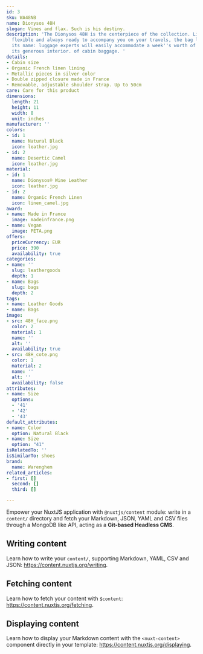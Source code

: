```yaml
---
id: 3
sku: WA48NB
name: Dionysos 48H
slogan: Vines and flax. Such is his destiny.
description: 'The Dionysos 48H is the centerpiece of the collection. Lightweight,
  flexible and always ready to accompany you on your travels, the bag lives up to
  its name: luggage experts will easily accommodate a week''s worth of clothing in
  its generous interior. of cabin baggage. '
details:
- Cabin size
- Organic French linen lining
- Metallic pieces in silver color
- Double zipped closure made in France
- Removable, adjustable shoulder strap. Up to 50cm
care: Care for this product
dimensions:
  length: 21
  height: 11
  width: 8
  unit: inches
manufacturer: ''
colors:
- id: 1
  name: Natural Black
  icon: leather.jpg
- id: 2
  name: Desertic Camel
  icon: leather.jpg
material:
- id: 1
  name: Dionysos® Wine Leather
  icon: leather.jpg
- id: 2
  name: Organic French Linen
  icon: linen_camel.jpg
award:
- name: Made in France
  image: madeinfrance.png
- name: Vegan
  image: PETA.png
offers:
  priceCurrency: EUR
  price: 390
  availability: true
categories:
- name: ''
  slug: leathergoods
  depth: 1
- name: Bags
  slug: bags
  depth: 2
tags:
- name: Leather Goods
- name: Bags
image:
- src: 48H_face.png
  color: 2
  material: 1
  name: ''
  alt: ''
  availability: true
- src: 48H_cote.png
  color: 1
  material: 2
  name: ''
  alt: ''
  availability: false
attributes:
- name: Size
  options:
  - '41'
  - '42'
  - '43'
default_attributes:
- name: Color
  option: Natural Black
- name: Size
  option: "41"
isRelatedTo: ''
isSimilarTo: shoes
brand:
  name: Warenghem
related_articles:
- first: []
  second: []
  third: []

---
```

Empower your NuxtJS application with `@nuxtjs/content` module: write in a `content/` directory and fetch your Markdown, JSON, YAML and CSV files through a MongoDB like API, acting as a **Git-based Headless CMS**.

## Writing content

Learn how to write your `content/`, supporting Markdown, YAML, CSV and JSON: https://content.nuxtjs.org/writing.

## Fetching content

Learn how to fetch your content with `$content`: https://content.nuxtjs.org/fetching.

## Displaying content

Learn how to display your Markdown content with the `<nuxt-content>` component directly in your template: https://content.nuxtjs.org/displaying.